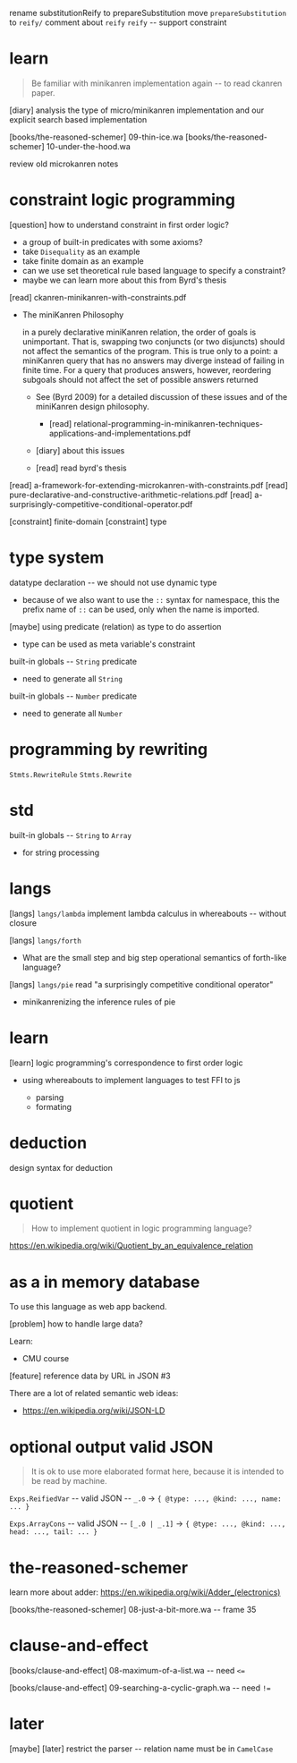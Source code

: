 rename substitutionReify to prepareSubstitution
move `prepareSubstitution` to `reify/`
comment about `reify`
`reify` -- support constraint

# learn

> Be familiar with minikanren implementation again -- to read ckanren paper.

[diary] analysis the type of micro/minikanren implementation and our explicit search based implementation

[books/the-reasoned-schemer] 09-thin-ice.wa
[books/the-reasoned-schemer] 10-under-the-hood.wa

review old microkanren notes

# constraint logic programming

[question] how to understand constraint in first order logic?

- a group of built-in predicates with some axioms?
- take `Disequality` as an example
- take finite domain as an example
- can we use set theoretical rule based language to specify a constraint?
- maybe we can learn more about this from Byrd's thesis

[read] ckanren-minikanren-with-constraints.pdf

- The miniKanren Philosophy

  in a purely declarative miniKanren relation, the order of goals is
  unimportant. That is, swapping two conjuncts (or two disjuncts)
  should not affect the semantics of the program. This is true only
  to a point: a miniKanren query that has no answers may diverge
  instead of failing in finite time. For a query that produces
  answers, however, reordering subgoals should not affect the set of
  possible answers returned

  - See (Byrd 2009) for a detailed discussion of these issues and of
    the miniKanren design philosophy.

    - [read] relational-programming-in-minikanren-techniques-applications-and-implementations.pdf

  - [diary] about this issues
  - [read] read byrd's thesis

[read] a-framework-for-extending-microkanren-with-constraints.pdf
[read] pure-declarative-and-constructive-arithmetic-relations.pdf
[read] a-surprisingly-competitive-conditional-operator.pdf

[constraint] finite-domain
[constraint] type

# type system

datatype declaration -- we should not use dynamic type

- because of we also want to use the `::` syntax for namespace,
  this the prefix name of `::` can be used,
  only when the name is imported.

[maybe] using predicate (relation) as type to do assertion

- type can be used as meta variable's constraint

built-in globals -- `String` predicate

- need to generate all `String`

built-in globals -- `Number` predicate

- need to generate all `Number`

# programming by rewriting

`Stmts.RewriteRule`
`Stmts.Rewrite`

# std

built-in globals -- `String` to `Array`

- for string processing

# langs

[langs] `langs/lambda` implement lambda calculus in whereabouts -- without closure

[langs] `langs/forth`

- What are the small step and big step operational semantics of forth-like language?

[langs] `langs/pie` read "a surprisingly competitive conditional operator"

- minikanrenizing the inference rules of pie

# learn

[learn] logic programming's correspondence to first order logic

- using whereabouts to implement languages to test FFI to js

  - parsing
  - formating

# deduction

design syntax for deduction

# quotient

> How to implement quotient in logic programming language?

https://en.wikipedia.org/wiki/Quotient_by_an_equivalence_relation

# as a in memory database

To use this language as web app backend.

[problem] how to handle large data?

Learn:

- CMU course

[feature] reference data by URL in JSON #3

There are a lot of related semantic web ideas:

- https://en.wikipedia.org/wiki/JSON-LD

# optional output valid JSON

> It is ok to use more elaborated format here,
> because it is intended to be read by machine.

`Exps.ReifiedVar` -- valid JSON -- `_.0` -> `{ @type: ..., @kind: ..., name: ... }`

`Exps.ArrayCons` -- valid JSON -- `[_.0 | _.1]` -> `{ @type: ..., @kind: ..., head: ..., tail: ... }`

# the-reasoned-schemer

learn more about adder: https://en.wikipedia.org/wiki/Adder_(electronics)

[books/the-reasoned-schemer] 08-just-a-bit-more.wa -- frame 35

# clause-and-effect

[books/clause-and-effect] 08-maximum-of-a-list.wa -- need `<=`

[books/clause-and-effect] 09-searching-a-cyclic-graph.wa -- need `!=`

# later

[maybe] [later] restrict the parser -- relation name must be in `CamelCase`
